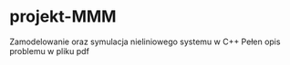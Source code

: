 # projekt-MMM
 Zamodelowanie oraz symulacja nieliniowego systemu w C++
 Pełen opis problemu w pliku pdf
